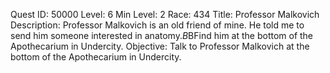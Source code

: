 Quest ID: 50000
Level: 6
Min Level: 2
Race: 434
Title: Professor Malkovich
Description: Professor Malkovich is an old friend of mine. He told me to send him someone interested in anatomy.$B$BFind him at the bottom of the Apothecarium in Undercity.
Objective: Talk to Professor Malkovich at the bottom of the Apothecarium in Undercity.
